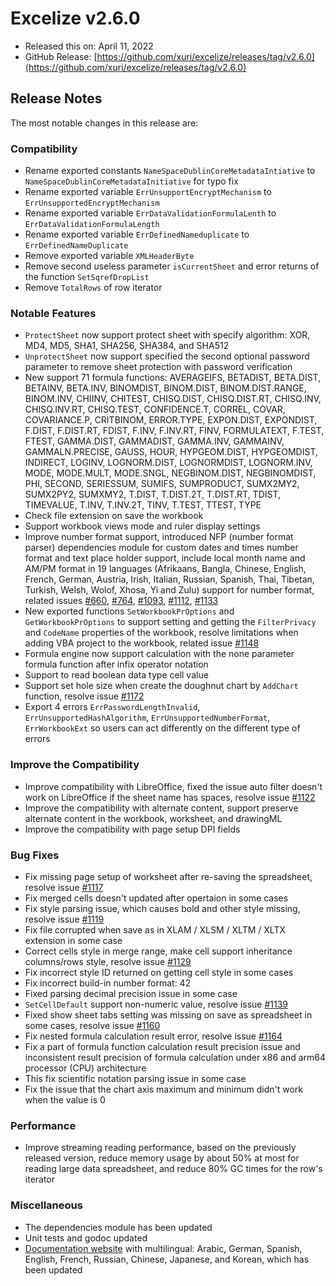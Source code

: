 # Excelize v2.6.0

* Released this on: April 11, 2022
* GitHub Release: [https://github.com/xuri/excelize/releases/tag/v2.6.0](https://github.com/xuri/excelize/releases/tag/v2.6.0)

## Release Notes

The most notable changes in this release are:

### Compatibility

* Rename exported constants `NameSpaceDublinCoreMetadataIntiative` to `NameSpaceDublinCoreMetadataInitiative` for typo fix
* Rename exported variable `ErrUnsupportEncryptMechanism` to `ErrUnsupportedEncryptMechanism`
* Rename exported variable `ErrDataValidationFormulaLenth` to `ErrDataValidationFormulaLength`
* Rename exported variable `ErrDefinedNameduplicate` to `ErrDefinedNameDuplicate`
* Remove exported variable `XMLHeaderByte`
* Remove second useless parameter `isCurrentSheet` and error returns of the function `SetSqrefDropList`
* Remove `TotalRows` of row iterator

### Notable Features

* `ProtectSheet` now support protect sheet with specify algorithm: XOR, MD4, MD5, SHA1, SHA256, SHA384, and SHA512
* `UnprotectSheet` now support specified the second optional password parameter to remove sheet protection with password verification
* New support 71 formula functions: AVERAGEIFS, BETADIST, BETA.DIST, BETAINV, BETA.INV, BINOMDIST, BINOM.DIST, BINOM.DIST.RANGE, BINOM.INV, CHIINV, CHITEST, CHISQ.DIST, CHISQ.DIST.RT, CHISQ.INV, CHISQ.INV.RT, CHISQ.TEST, CONFIDENCE.T, CORREL, COVAR, COVARIANCE.P, CRITBINOM, ERROR.TYPE, EXPON.DIST, EXPONDIST, F.DIST, F.DIST.RT, FDIST, F.INV, F.INV.RT, FINV, FORMULATEXT, F.TEST, FTEST, GAMMA.DIST, GAMMADIST, GAMMA.INV, GAMMAINV, GAMMALN.PRECISE, GAUSS, HOUR, HYPGEOM.DIST, HYPGEOMDIST, INDIRECT, LOGINV, LOGNORM.DIST, LOGNORMDIST, LOGNORM.INV, MODE, MODE.MULT, MODE.SNGL, NEGBINOM.DIST, NEGBINOMDIST, PHI, SECOND, SERIESSUM, SUMIFS, SUMPRODUCT, SUMX2MY2, SUMX2PY2, SUMXMY2, T.DIST, T.DIST.2T, T.DIST.RT, TDIST, TIMEVALUE, T.INV, T.INV.2T, TINV, T.TEST, TTEST, TYPE
* Check file extension on save the workbook
* Support workbook views mode and ruler display settings
* Improve number format support, introduced NFP (number format parser) dependencies module for custom dates and times number format and text place holder support, include local month name and AM/PM format in 19 languages (Afrikaans, Bangla, Chinese, English, French, German, Austria, Irish, Italian, Russian, Spanish, Thai, Tibetan, Turkish, Welsh, Wolof, Xhosa, Yi and Zulu) support for number format, related issues [#660](https://github.com/xuri/excelize/issues/660), [#764](https://github.com/xuri/excelize/issues/764), [#1093](https://github.com/xuri/excelize/issues/1093), [#1112](https://github.com/xuri/excelize/issues/1112), [#1133](https://github.com/xuri/excelize/issues/1133)
* New exported functions `SetWorkbookPrOptions` and `GetWorkbookPrOptions` to support setting and getting the `FilterPrivacy` and `CodeName` properties of the workbook, resolve limitations when adding VBA project to the workbook, related issue [#1148](https://github.com/xuri/excelize/issues/1148)
* Formula engine now support calculation with the none parameter formula function after infix operator notation
* Support to read boolean data type cell value
* Support set hole size when create the doughnut chart by `AddChart` function, resolve issue [#1172](https://github.com/xuri/excelize/issues/1172)
* Export 4 errors `ErrPasswordLengthInvalid`, `ErrUnsupportedHashAlgorithm`, `ErrUnsupportedNumberFormat`, `ErrWorkbookExt` so users can act differently on the different type of errors

### Improve the Compatibility

* Improve compatibility with LibreOffice, fixed the issue auto filter doesn't work on LibreOffice if the sheet name has spaces, resolve issue [#1122](https://github.com/xuri/excelize/issues/1122)
* Improve the compatibility with alternate content, support preserve alternate content in the workbook, worksheet, and drawingML
* Improve the compatibility with page setup DPI fields

### Bug Fixes

* Fix missing page setup of worksheet after re-saving the spreadsheet, resolve issue [#1117](https://github.com/xuri/excelize/issues/1117)
* Fix merged cells doesn't updated after opertaion in some cases
* Fix style parsing issue, which causes bold and other style missing, resolve issue [#1119](https://github.com/xuri/excelize/issues/1119)
* Fix file corrupted when save as in XLAM / XLSM / XLTM / XLTX extension in some case
* Correct cells style in merge range, make cell support inheritance columns/rows style, resolve issue [#1129](https://github.com/xuri/excelize/issues/1129)
* Fix incorrect style ID returned on getting cell style in some cases
* Fix incorrect build-in number format: 42
* Fixed parsing decimal precision issue in some case
* `SetCellDefault` support non-numeric value, resolve issue [#1139](https://github.com/xuri/excelize/issues/1139)
* Fixed show sheet tabs setting was missing on save as spreadsheet in some cases, resolve issue [#1160](https://github.com/xuri/excelize/issues/1160)
* Fix nested formula calculation result error, resolve issue [#1164](https://github.com/xuri/excelize/issues/1164)
* Fix a part of formula function calculation result precision issue and inconsistent result precision of formula calculation under x86 and arm64 processor (CPU) architecture
* This fix scientific notation parsing issue in some case
* Fix the issue that the chart axis maximum and minimum didn't work when the value is 0

### Performance

* Improve streaming reading performance, based on the previously released version, reduce memory usage by about 50% at most for reading large data spreadsheet, and reduce 80% GC times for the row's iterator

### Miscellaneous

* The dependencies module has been updated
* Unit tests and godoc updated
* [Documentation website](https://xuri.me/excelize) with multilingual: Arabic, German, Spanish, English, French, Russian, Chinese, Japanese, and Korean, which has been updated
